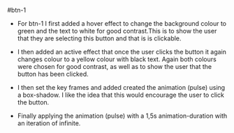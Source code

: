 #btn-1
- For btn-1 I first added a hover effect to change the background colour to green and the text to white for good contrast.This is to show the user that they are selecting this button and that is is clickable.

- I then added an active effect that once the user clicks the button it again changes colour to a yellow colour with black text. Again both colours were chosen for good contrast, as well as to show the user that the button has been clicked.

- I then set the key frames and added created the animation (pulse) using a box-shadow. I like the idea that this would encourage the user to click the button.

- Finally applying the animation (pulse) with a 1,5s animation-duration with an iteration of infinite.
